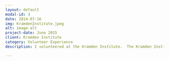 ```yaml
---
layout: default
modal-id: 3
date: 2014-07-16
img: KramdenInstitute.jpeg
alt: image-alt
project-date: June 2015
client: Kramden Institute
category: Volunteer Experience
description: I volunteered at the Kramden Institute.  The Kramden Institute helps to bridge the gap of digital media literacy.  This particular class was composed of four sessions at the Chapel Hill Library where we taught local adults how to use the computers, which they were able to keep at the end of the four sessions. I was a floater going around and helping individuals for the first two sessions.

---
```


